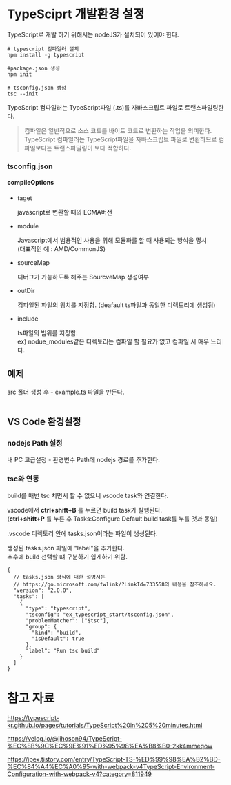 # TypeSciprt 개발환경 설정

TypeScript로 개발 하기 위해서는 nodeJS가 설치되어 있어야 한다.

```
# typescript 컴파일러 설치
npm install -g typescript

#package.json 생성
npm init

# tsconfig.json 생성
tsc --init
```

TypeScript 컴파일러는 TypeScript파일 (.ts)를 자바스크립트 파일로 트랜스파일링한다.

> 컴파일은 일반적으로 소스 코드를 바이트 코드로 변환하는 작업을 의미한다. <br/> TypeScript 컴파일러는 TypeScript파일을 자바스크립트 파일로 변환하므로 컴파일보다는 트랜스파일링이 보다 적합하다.

### tsconfig.json

#### compileOptions

- taget

  javascript로 변환할 때의 ECMA버전

- module

  Javascript에서 범용적인 사용을 위해 모듈화를 할 때 사용되는 방식을 명시 <br/> (대표적인 예 : AMD/CommonJS)

- sourceMap

  디버그가 가능하도록 해주는 SourcveMap 생성여부

- outDir

  컴파일된 파일의 위치를 지정함. (deafault ts파일과 동일한 디렉토리에 생성됨)

- include

  ts파일의 범위를 지정함. <br/> ex) nodue_modules같은 디렉토리는 컴파일 할 필요가 없고 컴파일 시 매우 느리다.

## 예제

src 폴더 생성 후 - example.ts 파일을 만든다.

```typescript
```

## VS Code 환경설정

### nodejs Path 설정

내 PC 고급설정 - 환경변수 Path에 nodejs 경로를 추가한다.

### tsc와 연동

build를 매번 tsc 치면서 할 수 없으니 vscode task와 연결한다.

vscode에서 **ctrl+shift+B** 를 누르면 build task가 실행된다.<br/> (**ctrl+shift+P** 를 누른 후 Tasks:Configure Default build task를 누를 것과 동일)

.vscode 디렉토리 안에 tasks.json이라는 파일이 생성된다.

생성된 tasks.json 파일에 "label"을 추가한다.<br/>추후에 build 선택할 떄 구분하기 쉽게하기 위함.

```
{
  // tasks.json 형식에 대한 설명서는
  // https://go.microsoft.com/fwlink/?LinkId=733558의 내용을 참조하세요.
  "version": "2.0.0",
  "tasks": [
    {
      "type": "typescript",
      "tsconfig": "ex_typescript_start/tsconfig.json",
      "problemMatcher": ["$tsc"],
      "group": {
        "kind": "build",
        "isDefault": true
      },
      "label": "Run tsc build"
    }
  ]
}

```

# 참고 자료

https://typescript-kr.github.io/pages/tutorials/TypeScript%20in%205%20minutes.html

https://velog.io/@jihoson94/TypeScript-%EC%8B%9C%EC%9E%91%ED%95%98%EA%B8%B0-2kk4mmeqow

https://ipex.tistory.com/entry/TypeScript-TS-%ED%99%98%EA%B2%BD-%EC%84%A4%EC%A0%95-with-webpack-v4TypeScript-Environment-Configuration-with-webpack-v4?category=811949
